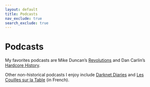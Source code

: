 ```yaml
---
layout: default
title: Podcasts
nav_exclude: true
search_exclude: true
---
```


# Podcasts

My favorites podcasts are Mike Duncan’s [Revolutions](https://www.revolutionspodcast.com/) and Dan Carlin’s [Hardcore History](https://www.dancarlin.com/hardcore-history-series/).

Other non-historical podcasts I enjoy include [Darknet Diaries](https://darknetdiaries.com/) and [Les Couilles sur la Table](https://www.binge.audio/category/les-couilles-sur-la-table/) (in French).